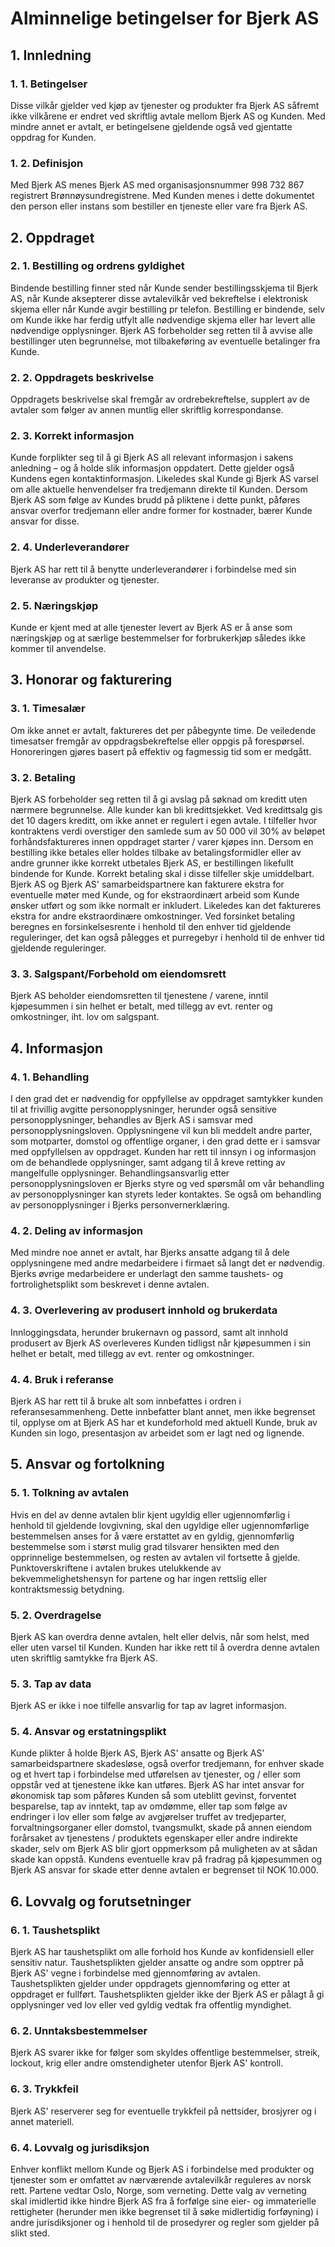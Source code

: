# Alminnelige betingelser for Bjerk AS

## 1. Innledning

### 1. 1. Betingelser

Disse vilkår gjelder ved kjøp av tjenester og produkter fra Bjerk AS såfremt
ikke vilkårene er endret ved skriftlig avtale mellom Bjerk AS og Kunden. Med
mindre annet er avtalt, er betingelsene gjeldende også ved gjentatte oppdrag for
Kunden.

### 1. 2. Definisjon

Med Bjerk AS menes Bjerk AS med organisasjonsnummer 998 732 867 registrert
Brønnøysundregistrene. Med Kunden menes i dette dokumentet den person eller
instans som bestiller en tjeneste eller vare fra Bjerk AS.

## 2. Oppdraget

### 2. 1. Bestilling og ordrens gyldighet

Bindende bestilling finner sted når Kunde sender bestillingsskjema til Bjerk AS,
når Kunde aksepterer disse avtalevilkår ved bekreftelse i elektronisk skjema
eller når Kunde avgir bestilling pr telefon. Bestilling er bindende, selv om
Kunde ikke har ferdig utfylt alle nødvendige skjema eller har levert alle
nødvendige opplysninger. Bjerk AS forbeholder seg retten til å avvise alle
bestillinger uten begrunnelse, mot tilbakeføring av eventuelle betalinger fra
Kunde.

### 2. 2. Oppdragets beskrivelse

Oppdragets beskrivelse skal fremgår av ordrebekreftelse, supplert av de avtaler
som følger av annen muntlig eller skriftlig korrespondanse.

### 2. 3. Korrekt informasjon

Kunde forplikter seg til å gi Bjerk AS all relevant informasjon i sakens
anledning – og å holde slik informasjon oppdatert. Dette gjelder også Kundens
egen kontaktinformasjon. Likeledes skal Kunde gi Bjerk AS varsel om alle
aktuelle henvendelser fra tredjemann direkte til Kunden. Dersom Bjerk AS som
følge av Kundes brudd på pliktene i dette punkt, påføres ansvar overfor
tredjemann eller andre former for kostnader, bærer Kunde ansvar for disse.

### 2. 4. Underleverandører

Bjerk AS har rett til å benytte underleverandører i forbindelse med sin
leveranse av produkter og tjenester.

### 2. 5. Næringskjøp

Kunde er kjent med at alle tjenester levert av Bjerk AS er å anse som
næringskjøp og at særlige bestemmelser for forbrukerkjøp således ikke kommer til
anvendelse.

## 3. Honorar og fakturering

### 3. 1. Timesalær

Om ikke annet er avtalt, faktureres det per påbegynte time. De veiledende
timesatser fremgår av oppdragsbekreftelse eller oppgis på forespørsel.
Honoreringen gjøres basert på effektiv og fagmessig tid som er medgått.

### 3. 2. Betaling

Bjerk AS forbeholder seg retten til å gi avslag på søknad om kreditt uten
nærmere begrunnelse. Alle kunder kan bli kredittsjekket. Ved kredittsalg gis det
10 dagers kreditt, om ikke annet er regulert i egen avtale. I tilfeller hvor
kontraktens verdi overstiger den samlede sum av 50 000 vil 30% av beløpet
forhåndsfaktureres innen oppdraget starter / varer kjøpes inn. Dersom en
bestilling ikke betales eller holdes tilbake av betalingsformidler eller av
andre grunner ikke korrekt utbetales Bjerk AS, er bestillingen likefullt
bindende for Kunde. Korrekt betaling skal i disse tilfeller skje umiddelbart.
Bjerk AS og Bjerk AS' samarbeidspartnere kan fakturere ekstra for eventuelle
møter med Kunde, og for ekstraordinært arbeid som Kunde ønsker utført og som
ikke normalt er inkludert. Likeledes kan det faktureres ekstra for andre
ekstraordinære omkostninger. Ved forsinket betaling beregnes en
forsinkelsesrente i henhold til den enhver tid gjeldende reguleringer, det kan
også pålegges et purregebyr i henhold til de enhver tid gjeldende reguleringer.

### 3. 3. Salgspant/Forbehold om eiendomsrett

Bjerk AS beholder eiendomsretten til tjenestene / varene, inntil kjøpesummen i
sin helhet er betalt, med tillegg av evt. renter og omkostninger, iht. lov om
salgspant.

## 4. Informasjon

### 4. 1. Behandling

I den grad det er nødvendig for oppfyllelse av oppdraget samtykker kunden til at
frivillig avgitte personopplysninger, herunder også sensitive
personopplysninger, behandles av Bjerk AS i samsvar med personopplysningsloven.
Opplysningene vil kun bli meddelt andre parter, som motparter, domstol og
offentlige organer, i den grad dette er i samsvar med oppfyllelsen av oppdraget.
Kunden har rett til innsyn i og informasjon om de behandlede opplysninger, samt
adgang til å kreve retting av mangelfulle opplysninger. Behandlingsansvarlig
etter personopplysningsloven er Bjerks styre og ved spørsmål om vår behandling
av personopplysninger kan styrets leder kontaktes. Se også om behandling av
personopplysninger i Bjerks personvernerklæring.

### 4. 2. Deling av informasjon

Med mindre noe annet er avtalt, har Bjerks ansatte adgang til å dele
opplysningene med andre medarbeidere i firmaet så langt det er nødvendig. Bjerks
øvrige medarbeidere er underlagt den samme taushets- og fortrolighetsplikt som
beskrevet i denne avtalen.

### 4. 3. Overlevering av produsert innhold og brukerdata

Innloggingsdata, herunder brukernavn og passord, samt alt innhold produsert av
Bjerk AS overleveres Kunden tidligst når kjøpesummen i sin helhet er betalt, med
tillegg av evt. renter og omkostninger.

### 4. 4. Bruk i referanse

Bjerk AS har rett til å bruke alt som innbefattes i ordren i
referansesammenheng. Dette innbefatter blant annet, men ikke begrenset til,
opplyse om at Bjerk AS har et kundeforhold med aktuell Kunde, bruk av Kunden sin
logo, presentasjon av arbeidet som er lagt ned og lignende.

## 5. Ansvar og fortolkning

### 5. 1. Tolkning av avtalen

Hvis en del av denne avtalen blir kjent ugyldig eller ugjennomførlig i henhold
til gjeldende lovgivning, skal den ugyldige eller ugjennomførlige bestemmelsen
anses for å være erstattet av en gyldig, gjennomførlig bestemmelse som i størst
mulig grad tilsvarer hensikten med den opprinnelige bestemmelsen, og resten av
avtalen vil fortsette å gjelde. Punktoverskriftene i avtalen brukes utelukkende
av bekvemmelighetshensyn for partene og har ingen rettslig eller kontraktsmessig
betydning.

### 5. 2. Overdragelse

Bjerk AS kan overdra denne avtalen, helt eller delvis, når som helst, med eller
uten varsel til Kunden. Kunden har ikke rett til å overdra denne avtalen uten
skriftlig samtykke fra Bjerk AS.

### 5. 3. Tap av data

Bjerk AS er ikke i noe tilfelle ansvarlig for tap av lagret informasjon.

### 5. 4. Ansvar og erstatningsplikt

Kunde plikter å holde Bjerk AS, Bjerk AS' ansatte og Bjerk AS’
samarbeidspartnere skadesløse, også overfor tredjemann, for enhver skade og et
hvert tap i forbindelse med utførelsen av tjenester, og / eller som oppstår ved
at tjenestene ikke kan utføres. Bjerk AS har intet ansvar for økonomisk tap som
påføres Kunden så som uteblitt gevinst, forventet besparelse, tap av inntekt,
tap av omdømme, eller tap som følge av endringer i lov eller som følge av
avgjørelser truffet av tredjeparter, forvaltningsorganer eller domstol,
tvangsmulkt, skade på annen eiendom forårsaket av tjenestens / produktets
egenskaper eller andre indirekte skader, selv om Bjerk AS blir gjort oppmerksom
på muligheten av at sådan skade kan oppstå. Kundens eventuelle krav på fradrag
på kjøpesummen og Bjerk AS ansvar for skade etter denne avtalen er begrenset til
NOK 10.000.

## 6. Lovvalg og forutsetninger

### 6. 1. Taushetsplikt

Bjerk AS har taushetsplikt om alle forhold hos Kunde av konfidensiell eller
sensitiv natur. Taushetsplikten gjelder ansatte og andre som opptrer på Bjerk
AS' vegne i forbindelse med gjennomføring av avtalen. Taushetsplikten gjelder
under oppdragets gjennomføring og etter at oppdraget er fullført.
Taushetsplikten gjelder ikke der Bjerk AS er pålagt å gi opplysninger ved lov
eller ved gyldig vedtak fra offentlig myndighet.

### 6. 2. Unntaksbestemmelser

Bjerk AS svarer ikke for følger som skyldes offentlige bestemmelser, streik,
lockout, krig eller andre omstendigheter utenfor Bjerk AS' kontroll.

### 6. 3. Trykkfeil

Bjerk AS' reserverer seg for eventuelle trykkfeil på nettsider, brosjyrer og i
annet materiell.

### 6. 4. Lovvalg og jurisdiksjon

Enhver konflikt mellom Kunde og Bjerk AS i forbindelse med produkter og
tjenester som er omfattet av nærværende avtalevilkår reguleres av norsk rett.
Partene vedtar Oslo, Norge, som verneting. Dette valg av verneting skal
imidlertid ikke hindre Bjerk AS fra å forfølge sine eier- og immaterielle
rettigheter (herunder men ikke begrenset til å søke midlertidig forføyning) i
andre jurisdiksjoner og i henhold til de prosedyrer og regler som gjelder på
slikt sted.

